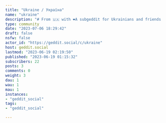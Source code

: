 ```yaml
---
title: "Ukraine / Україна" 
name: "ukraine"
description: "# From 🇺🇦 with ❤️A subgeddit for Ukrainians and friends  Сабґеддіт для українців та друзів🌐 Languages/Мови: English, Українська🇬🇧 This sub doesn't have any additional rules. The following is a translation of Geddit's basic community rules.  🇺🇦 У сабі діють загальні правила платформи:1. Жодної дезінформації чи брехливих новин.1. Вміст відвертого або жорстокого характеру повинен бути відмічений як чутливий (NSFW).1. *Жодного* расизму, сексизму, гомофобії, ксенофобії, і т.д.1. *Жодного* підбурювання до насильства, чи просування жорстоких ідеологій.1. *Жодного* переслідування, шакалення, чи деанону інших користувачів.1. *Жодного* нелегального вмісту."
type: community
date: "2023-07-06 18:29:42"
draft: false
nsfw: false
actor_id: "https://geddit.social/c/ukraine"
host: geddit.social
lastmod: "2023-06-19 02:19:50"
published: "2023-06-19 01:15:32"
subscribers: 22
posts: 3
comments: 0
weight: 3
dau: 1
wau: 1
mau: 1
instances:
- "geddit_social"
tags: 
- "geddit_social"

---
```

